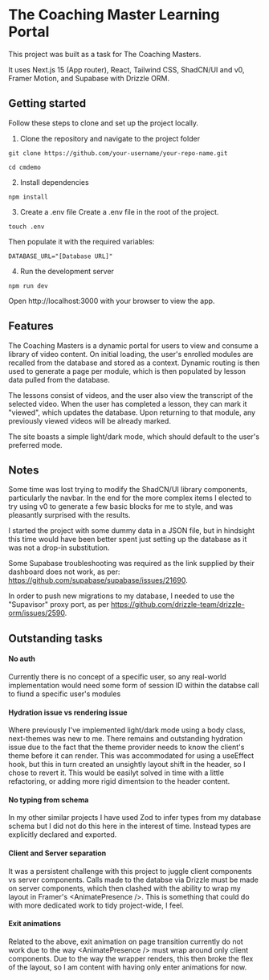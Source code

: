 # The Coaching Master Learning Portal

This project was built as a task for The Coaching Masters.

It uses Next.js 15 (App router), React, Tailwind CSS, ShadCN/UI and v0, Framer Motion, and Supabase with Drizzle ORM.

## Getting started
Follow these steps to clone and set up the project locally.

1. Clone the repository and navigate to the project folder
```
git clone https://github.com/your-username/your-repo-name.git
```

```
cd cmdemo
```

2. Install dependencies
```
npm install
```

3. Create a .env file
Create a .env file in the root of the project. 
```
touch .env
```
Then populate it with the required variables:
```
DATABASE_URL="[Database URL]"
```

4. Run the development server
```
npm run dev
```
Open http://localhost:3000 with your browser to view the app.

## Features
The Coaching Masters is a dynamic portal for users to view and consume a library of video content. On initial loading, the user's enrolled modules are recalled from the database and stored as a context. Dynamic routing is then used to generate a page per module, which is then populated by lesson data pulled from the database.

The lessons consist of videos, and the user also view the transcript of the selected video. When the user has completed a lesson, they can mark it "viewed", which updates the database. Upon returning to that module, any previously viewed videos will be already marked.

The site boasts a simple light/dark mode, which should default to the user's preferred mode.

## Notes
Some time was lost trying to modify the ShadCN/UI library components, particularly the navbar. In the end for the more complex items I elected to try using v0 to generate a few basic blocks for me to style, and was pleasantly surprised with the results.

I started the project with some dummy data in a JSON file, but in hindsight this time would have been better spent just setting up the database as it was not a drop-in substitution.

Some Supabase troubleshooting was required as the link supplied by their dashboard does not work, as per:
https://github.com/supabase/supabase/issues/21690.

In order to push new migrations to my database, I needed to use the "Supavisor" proxy port, as per https://github.com/drizzle-team/drizzle-orm/issues/2590.

## Outstanding tasks
#### No auth
Currently there is no concept of a specific user, so any real-world implementation would need some form of session ID within the databse call to fiund a specific user's modules

#### Hydration issue vs rendering issue
Where previously I've implemented light/dark mode using a body class, next-themes was new to me. There remains and outstanding hydration issue due to the fact that the theme provider needs to know the client's theme before it can render. This was accommodated for using a useEffect hook, but this in turn created an unsightly layout shift in the header, so I chose to revert it. This would be easilyt solved in time with a little refactoring, or adding more rigid dimentsion to the header content.

#### No typing from schema
In my other similar projects I have used Zod to infer types from my database schema but I did not do this here in the interest of time. Instead types are explicitly declared and exported.

#### Client and Server separation
It was a persistent challenge with this project to juggle client components vs server components. Calls made to the databse via Drizzle must be made on server components, which then clashed with the ability to wrap my layout in Framer's \<AnimatePresence />. This is something that could do with more dedicated work to tidy project-wide, I feel.

#### Exit animations
Related to the above, exit animation on page transition currently do not work due to the way \<AnimatePresence /> must wrap around only client components. Due to the way the wrapper renders, this then broke the flex of the layout, so I am content with having only enter animations for now.